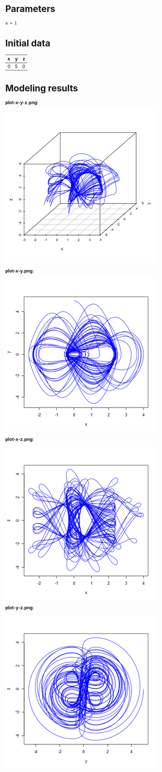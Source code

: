 # Parameters #
	a = 1

# Initial data #
|x  |  y|  z|
|:--|--:|--:|
|0  |  5|  0|




# Modeling results #
**plot-x-y-z.png**:

![plot-x-y-z.png](plot-x-y-z.png)

**plot-x-y.png**:

![plot-x-y.png](plot-x-y.png)

**plot-x-z.png**:

![plot-x-z.png](plot-x-z.png)

**plot-y-z.png**:

![plot-y-z.png](plot-y-z.png)


